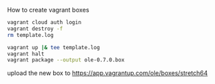 How to create vagrant boxes

```sh
vagrant cloud auth login
vagrant destroy -f
rm template.log

vagrant up |& tee template.log
vagrant halt
vagrant package --output ole-0.7.0.box
```

upload the new box to https://app.vagrantup.com/ole/boxes/stretch64
